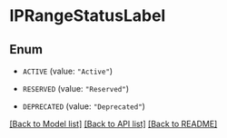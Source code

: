 # IPRangeStatusLabel

## Enum


* `ACTIVE` (value: `"Active"`)

* `RESERVED` (value: `"Reserved"`)

* `DEPRECATED` (value: `"Deprecated"`)


[[Back to Model list]](../README.md#documentation-for-models) [[Back to API list]](../README.md#documentation-for-api-endpoints) [[Back to README]](../README.md)


